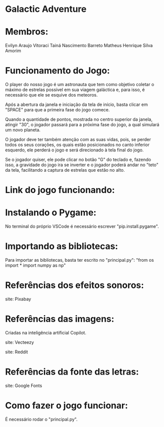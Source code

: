 <!-- Título: -->
# Galactic Adventure
<!--         -->

# Membros:
Evilyn Araujo Vitoraci
Tainá Nascimento Barreto
Matheus Henrique Silva Amorim 

# Funcionamento do Jogo:

<!-- Descrição do jogo --> 
O player do nosso jogo é um astronauta que tem como objetivo coletar o máximo de estrelas possível em sua viagem galáctica e, para isso, é necessário que ele se esquive dos meteoros. 

<!-- Primeiro Passo -->
Após a abertura da janela e iniciação da tela de início, basta clicar em "SPACE" para que a primeira fase do jogo comece.

<!-- Segundo Passo -->
Quando a quantidade de pontos, mostrada no centro superior da janela, atingir "30", o jogador passará para a próxima fase do jogo, a qual simulará um novo planeta. 

<!-- Contador de vidas --> 
O jogador deve ter também atenção com as suas vidas, pois, se perder todos os seus corações, os quais estão posicionados no canto inferior esquerdo, ele perderá o jogo e será direcionado à tela final do jogo. 

<!-- Mudando a gravidade-->  
Se o jogador quiser, ele pode clicar no botão "G" do teclado e, fazendo isso, a gravidade do jogo ira se inverter e o jogador poderá andar no "teto" da tela, facilitando a captura de estrelas que estão no alto. 

# Link do jogo funcionando: 


# Instalando o Pygame: 
No terminal do próprio VSCode é necessário escrever "pip.install.pygame".

# Importando as bibliotecas: 
Para importar as bibliotecas, basta ter escrito no "principal.py": 
"from os import * 
import numpy as np" 

# Referências dos efeitos sonoros: 
site: Pixabay 

# Referências das imagens: 

<!-- Imagem final e inicial-->  
Criadas na inteligência artificial Copilot.

<!-- Imagem da estrela-->  
site: Vecteezy 

<!-- Imagem do meteoro--> 
site: Reddit 

<!-- Imagens dos fundos--> 


<!-- Imagens do astronauta--> 


# Referências da fonte das letras: 
site: Google Fonts  

# Como fazer o jogo funcionar: 
É necessário rodar o "principal.py". 

